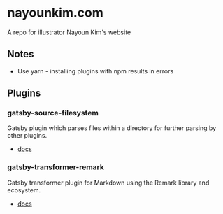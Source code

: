# nayounkim.com

A repo for illustrator Nayoun Kim's website

## Notes

- Use yarn - installing plugins with npm results in errors

## Plugins

### gatsby-source-filesystem

Gatsby plugin which parses files within a directory for further parsing by other plugins.

- [docs](https://www.gatsbyjs.com/plugins/gatsby-source-filesystem/?=source%20file#gatsby-source-filesystem)

### gatsby-transformer-remark

Gatsby transformer plugin for Markdown using the Remark library and ecosystem.

- [docs](https://www.gatsbyjs.com/plugins/gatsby-transformer-remark/?=transform#gatsby-transformer-remark)
